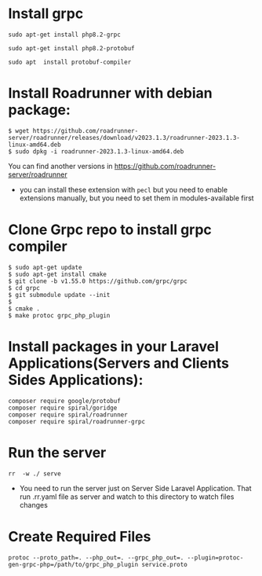 # Install grpc
``` 
sudo apt-get install php8.2-grpc

```

``` 
sudo apt-get install php8.2-protobuf
```

```
sudo apt  install protobuf-compiler
```
# Install Roadrunner with debian package:

```
$ wget https://github.com/roadrunner-server/roadrunner/releases/download/v2023.1.3/roadrunner-2023.1.3-linux-amd64.deb
$ sudo dpkg -i roadrunner-2023.1.3-linux-amd64.deb
```
You can find another versions in https://github.com/roadrunner-server/roadrunner




- you can install these extension with ``pecl`` but you need to enable extensions manually,
but you need to set them in modules-available first


# Clone Grpc repo to install grpc compiler

``` 
$ sudo apt-get update 
$ sudo apt-get install cmake 
$ git clone -b v1.55.0 https://github.com/grpc/grpc
$ cd grpc
$ git submodule update --init
$
$ cmake .
$ make protoc grpc_php_plugin
```

# Install packages in your Laravel Applications(Servers and Clients Sides Applications):

``` 
composer require google/protobuf
composer require spiral/goridge
composer require spiral/roadrunner
composer require spiral/roadrunner-grpc
```

# Run the server 

``` 
rr  -w ./ serve
```

- You need to run the server just on Server Side Laravel Application.
That run .rr.yaml file as server and watch to this directory to watch files changes 

# Create Required Files 

``` 
protoc --proto_path=. --php_out=. --grpc_php_out=. --plugin=protoc-gen-grpc-php=/path/to/grpc_php_plugin service.proto
```

